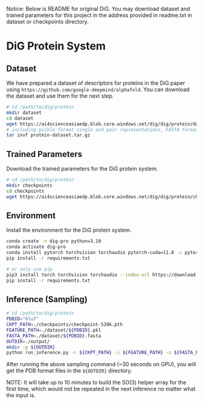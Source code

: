 Notice: Below is README for original DiG. You may download dataset and trained parameters for this project in the address provided in readme.txt in dataset or checkpoints directory. 

#  DiG Protein System

## Dataset

We have prepared a dataset of descriptors for proteins in the DiG paper using `https://github.com/google-deepmind/alphafold`. You can download the dataset and use them for the next step.

```bash
# cd /path/to/dig/protein
mkdir dataset
cd dataset
wget https://ai4scienceasiaedp.blob.core.windows.net/dig/dig/protein/dataset/protein-dataset.tar.gz$SAS -O protein-dataset.tar.gz
# including pickle format single and pair representations, FASTA format sequence files
tar zxvf protein-dataset.tar.gz
```

## Trained Parameters

Download the trained parameters for the DiG protein system.

```bash
# cd /path/to/dig/protein
mkdir checkpoints
cd checkpoints
wget https://ai4scienceasiaedp.blob.core.windows.net/dig/dig/protein/checkpoints/checkpoint-520k.pth$SAS -O checkpoint-520k.pth
```

## Environment

Install the environment for the DiG protein system.

```bash
conda create -n dig-pro python=3.10
conda activate dig-pro
conda install pytorch torchvision torchaudio pytorch-cuda=11.8 -c pytorch -c nvidia
pip install -r requirements.txt

# or only use pip
pip3 install torch torchvision torchaudio --index-url https://download.pytorch.org/whl/cu118
pip install -r requirements.txt
```

## Inference (Sampling)

```bash
# cd /path/to/dig/protein
PDBID="6lu7"
CKPT_PATH=./checkpoints/checkpoint-520k.pth
FEATURE_PATH=./dataset/${PDBID}.pkl
FASTA_PATH=./dataset/${PDBID}.fasta
OUTDIR=./output/
mkdir -p ${OUTDIR}
python run_inference.py -c ${CKPT_PATH} -i ${FEATURE_PATH} -s ${FASTA_PATH} -o ${PDBID} --output-prefix ${OUTDIR}  -n 1 --use-gpu --use-tqdm
```

After running the above sampling command (~30 seconds on GPU), you will get the PDB format files in the `${OUTDIR}` directory.

NOTE: It will take up to 10 minutes to build the SO(3) helper array for the first time, which would not be repeated in the next inference no matter what the input is.

